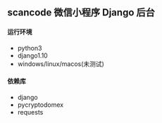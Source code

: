 ## scancode 微信小程序 Django 后台

#### 运行环境

- python3
- django1.10
- windows/linux/macos(未测试)

#### 依赖库

- django
- pycryptodomex
- requests
